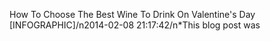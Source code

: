 How To Choose The Best Wine To Drink On Valentine\'s Day [INFOGRAPHIC]/n2014-02-08 21:17:42/n*This blog post was